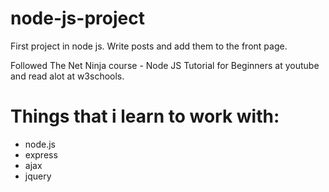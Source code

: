 # node-js-project
First project in node js.
Write posts and add them to the front page.

Followed The Net Ninja course - Node JS Tutorial for Beginners at youtube
and read alot at w3schools.

# Things that i learn to work with:
* node.js 
* express
* ajax
* jquery

